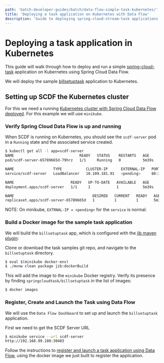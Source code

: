 ```yaml
---
path: 'batch-developer-guides/batch/data-flow-simple-task-kubernetes/'
title: 'Deploying a task application on Kubernetes with Data Flow'
description: 'Guide to deploying spring-cloud-stream-task applications on Kubernetes using Spring Cloud Data Flow'
---
```


# Deploying a task application in Kubernetes

This guide will walk through how to deploy and run a simple [spring-cloud-task](https://spring.io/projects/spring-cloud-task) application on Kubernetes using Spring Cloud Data Flow.

We will deploy the sample [billsetuptask]() application to Kubernetes.

## Setting up SCDF the Kubernetes cluster

For this we need a running [Kubernetes cluster with Spring Cloud Data Flow deployed](/documentation/installation/kubernetes/). For this example we will use `minikube`.

### Verify Spring Cloud Data Flow is up and running

When SCDF is running on Kubernetes, you should see the `scdf-server` pod in a `Running` state and the associated service created.

```bash
$ kubectl get all -l app=scdf-server
NAME                              READY   STATUS    RESTARTS   AGE
pod/scdf-server-65789665d-79hrz   1/1     Running   0          5m39s

NAME                  TYPE           CLUSTER-IP      EXTERNAL-IP   PORT(S)        AGE
service/scdf-server   LoadBalancer   10.109.181.91   <pending>     80:30403/TCP   5m39s

NAME                          READY   UP-TO-DATE   AVAILABLE   AGE
deployment.apps/scdf-server   1/1     1            1           5m39s

NAME                                    DESIRED   CURRENT   READY   AGE
replicaset.apps/scdf-server-65789665d   1         1         1       5m39s
```

NOTE: On minikube, `EXTRNAL-IP = <pending>` for the `service` is normal.

### Build a Docker image for the sample task application

We will build the `billsetuptask` app, which is configured with the [jib maven plugin](https://github.com/GoogleContainerTools/jib/tree/master/jib-maven-plugin#build-your-image):

Clone or download the task samples git repo, and navigate to the `billsetuptask` directory.

```bash
$ eval $(minikube docker-env)
$ ./mvnw clean package jib:dockerBuild
```

This will add the image to the `minikube` Docker registry.
Verify its presence by finding `springcloudtask/billsetuptask` in the list of images:

```bash
$ docker images
```

### Register, Create and Launch the Task using Data Flow

We will use the `Data Flow Dashboard` to set up and launch the `billsetuptask` application.

First we need to get the SCDF Server URL

```bash
$ minikube service --url scdf-server
http://192.168.99.100:30403
```

Follow the instructions to [register and launch a task application using Data Flow](/documentation/batch-developer-guides/batch/data-flow-simple-task), using the docker image we just built to register the application.
